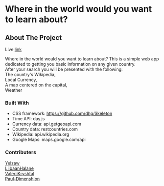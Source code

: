 # Where in the world would you want to learn about?

<!-- README DRAFT-->
## About The Project

<!--Add screenshot image when finished-->

Live [link](https://valeriikryshtal.github.io/Team-project-01/)

<!--Change link after changing name-->

<p>
Where in the world would you want to learn about? This is a simple web app dedicated to getting you basic information on any given country. <br>
After your search you will be presented with the following: <br>
The country's Wikipedia, <br>
Local Currency, <br>
A map centered on the capital, <br>
Weather <br>
</p>

### Built With

* CSS framework: https://github.com/dhg/Skeleton <br>
* Time API: day.js <br>
* Currency data: api.getgeoapi.com <br>
* Country data: restcountries.com <br>
* Wikipedia: api.wikipedia.org <br>
* Google Maps: maps.google.com/api

### Contributers
[Yelzaw](https://github.com/Yelzaw) <br>
[LiibaanHalane](https://github.com/LiibaanHalane) <br>
[ValeriiKryshtal](https://github.com/ValeriiKryshtal) <br>
[Paul-Dimenshion](https://github.com/Paul-Dimenshion) <br>
